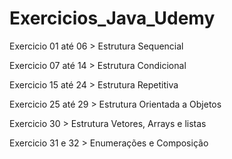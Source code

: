 # Exercicios_Java_Udemy

Exercicio 01 até 06 > Estrutura Sequencial

Exercicio 07 até 14 > Estrutura Condicional

Exercicio 15 até 24 > Estrutura Repetitiva

Exercicio 25 até 29 > Estrutura Orientada a Objetos

Exercicio 30 > Estrutura Vetores, Arrays e listas

Exercicio 31 e 32 > Enumerações e Composição

